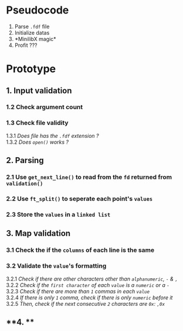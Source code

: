 # **Pseudocode**
1. Parse `.fdf` file
2. Initialize datas
3. \*MinilibX magic\*
4. Profit ???

# **Prototype**

## **1. Input validation**
### 1.2 Check argument count
### 1.3 Check file validity
1.3.1 *Does file has the `.fdf` extension ?*\
1.3.2 *Does `open()` works ?*

## **2. Parsing**
### 2.1 Use `get_next_line()` to read from the `fd` returned from `validation()`
### 2.2 Use `ft_split()` to seperate each point's `values`
### 2.3 Store the `values` in a `linked list`

## **3. Map validation**
### 3.1 Check the if the `columns` of each line is the same
### 3.2 Validate the `value`'s formatting
3.2.1 *Check if there are other characters other than `alphanumeric`, `-` & `,`*\
3.2.2 *Check if the `first character` of each `value` is a `numeric` or a `-`*\
3.2.3 *Check if there are more than `1` commas in each `value`*\
3.2.4 *If there is only `1` comma, check if there is only `numeric` before it*\
3.2.5 *Then, check if the next consecutive `2` characters are `0x`: `,0x`*

## **4. **